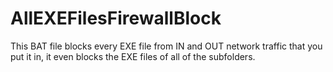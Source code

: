 # AllEXEFilesFirewallBlock
This BAT file blocks every EXE file from IN and OUT network traffic that you put it in, it even blocks the EXE files of all of the subfolders.
